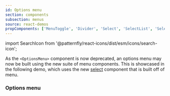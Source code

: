 ```yaml
---
id: Options menu
section: components
subsection: menus
source: react-demos
propComponents: ['MenuToggle', 'Divider', 'Select', 'SelectList', 'SelectOption', 'SelectGroup']
---
```


import SearchIcon from '@patternfly/react-icons/dist/esm/icons/search-icon';

As the `<OptionsMenu>` component is now deprecated, an options menu may now be built using the new suite of menu components. This is showcased in the following demo, which uses the new [select](/components/menus/select) component that is built off of menu.

### Options menu

```ts file="./examples/OptionsMenuDemo.tsx"

```
